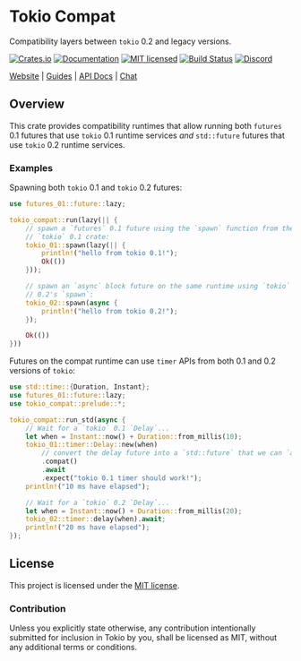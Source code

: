# Tokio Compat

Compatibility layers between `tokio` 0.2 and legacy versions.

[![Crates.io][crates-badge]][crates-url]
[![Documentation][docs-badge]][docs-url]
[![MIT licensed][mit-badge]][mit-url]
[![Build Status][actions-badge]][actions-url]
[![Discord][discord-badge]][discord-url]

[Website](https://tokio.rs) |
[Guides](https://tokio.rs/docs/) |
[API Docs][docs-url] |
[Chat][discord-url]

[crates-badge]: https://img.shields.io/crates/v/tokio-compat.svg
[crates-url]: https://crates.io/crates/tokio-compat
[docs-url]: https://docs.rs/tokio-compat/0.1.6/tokio-compat
[docs-badge]: https://docs.rs/tokio-compat/badge.svg
[mit-badge]: https://img.shields.io/badge/license-MIT-blue.svg
[mit-url]: LICENSE
[actions-badge]: https://github.com/tokio-rs/tokio-compat/workflows/CI/badge.svg
[actions-url]: https://github.com/tokio-rs/tokio-compat/actions?query=workflow%3ACI
[discord-badge]: https://img.shields.io/discord/500028886025895936?logo=discord&label=discord&logoColor=white
[discord-url]: https://discord.gg/6yGkFeN

## Overview

This crate provides compatibility runtimes that allow running both `futures` 0.1
futures that use `tokio` 0.1 runtime services _and_ `std::future` futures that
use `tokio` 0.2 runtime services.

### Examples

Spawning both `tokio` 0.1 and `tokio` 0.2 futures:

```rust
use futures_01::future::lazy;

tokio_compat::run(lazy(|| {
    // spawn a `futures` 0.1 future using the `spawn` function from the
    // `tokio` 0.1 crate:
    tokio_01::spawn(lazy(|| {
        println!("hello from tokio 0.1!");
        Ok(())
    }));

    // spawn an `async` block future on the same runtime using `tokio`
    // 0.2's `spawn`:
    tokio_02::spawn(async {
        println!("hello from tokio 0.2!");
    });

    Ok(())
}))
```

Futures on the compat runtime can use `timer` APIs from both 0.1 and 0.2
versions of `tokio`:

```rust
use std::time::{Duration, Instant};
use futures_01::future::lazy;
use tokio_compat::prelude::*;

tokio_compat::run_std(async {
    // Wait for a `tokio` 0.1 `Delay`...
    let when = Instant::now() + Duration::from_millis(10);
    tokio_01::timer::Delay::new(when)
        // convert the delay future into a `std::future` that we can `await`.
        .compat()
        .await
        .expect("tokio 0.1 timer should work!");
    println!("10 ms have elapsed");

    // Wait for a `tokio` 0.2 `Delay`...
    let when = Instant::now() + Duration::from_millis(20);
    tokio_02::timer::delay(when).await;
    println!("20 ms have elapsed");
});
```

## License

This project is licensed under the [MIT license](LICENSE).

### Contribution

Unless you explicitly state otherwise, any contribution intentionally submitted
for inclusion in Tokio by you, shall be licensed as MIT, without any additional
terms or conditions.

